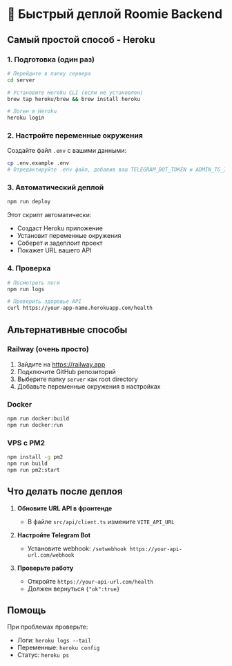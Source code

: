 # 🚀 Быстрый деплой Roomie Backend

## Самый простой способ - Heroku

### 1. Подготовка (один раз)
```bash
# Перейдите в папку сервера
cd server

# Установите Heroku CLI (если не установлен)
brew tap heroku/brew && brew install heroku

# Логин в Heroku
heroku login
```

### 2. Настройте переменные окружения
Создайте файл `.env` с вашими данными:
```bash
cp .env.example .env
# Отредактируйте .env файл, добавив ваш TELEGRAM_BOT_TOKEN и ADMIN_TG_ID
```

### 3. Автоматический деплой
```bash
npm run deploy
```

Этот скрипт автоматически:
- Создаст Heroku приложение
- Установит переменные окружения
- Соберет и задеплоит проект
- Покажет URL вашего API

### 4. Проверка
```bash
# Посмотреть логи
npm run logs

# Проверить здоровье API
curl https://your-app-name.herokuapp.com/health
```

## Альтернативные способы

### Railway (очень просто)
1. Зайдите на https://railway.app
2. Подключите GitHub репозиторий
3. Выберите папку `server` как root directory
4. Добавьте переменные окружения в настройках

### Docker
```bash
npm run docker:build
npm run docker:run
```

### VPS с PM2
```bash
npm install -g pm2
npm run build
npm run pm2:start
```

## Что делать после деплоя

1. **Обновите URL API в фронтенде**
   - В файле `src/api/client.ts` измените `VITE_API_URL`

2. **Настройте Telegram Bot**
   - Установите webhook: `/setwebhook https://your-api-url.com/webhook`

3. **Проверьте работу**
   - Откройте `https://your-api-url.com/health`
   - Должен вернуться `{"ok":true}`

## Помощь

При проблемах проверьте:
- Логи: `heroku logs --tail`
- Переменные: `heroku config`
- Статус: `heroku ps`
